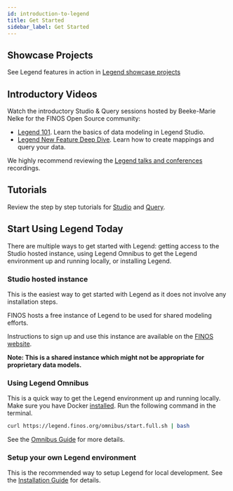 ```yaml
---
id: introduction-to-legend
title: Get Started
sidebar_label: Get Started
---
```


## Showcase Projects

See Legend features in action in [Legend showcase projects](../showcases/showcase-projects.md)

## Introductory Videos

Watch the introductory Studio & Query sessions hosted by Beeke-Marie Nelke for the FINOS Open Source community:

- [Legend 101](https://www.youtube.com/watch?v=Mruhx5hnLzQ). Learn the basics of data modeling in Legend Studio.
- [Legend New Feature Deep Dive](https://www.youtube.com/watch?v=7lJoik3r38k). Learn how to create mappings and query your data.

We highly recommend reviewing the [Legend talks and conferences](../community/legend-media.md) recordings.

## Tutorials

Review the step by step tutorials for [Studio](../tutorials/studio-workspace) and [Query](../tutorials/query-builder.md).

## Start Using Legend Today

There are multiple ways to get started with Legend: getting access to the Studio hosted instance, using Legend Omnibus to get the Legend environment up and running locally, or installing Legend.

### Studio hosted instance

This is the easiest way to get started with Legend as it does not involve any installation steps.

FINOS hosts a free instance of Legend to be used for shared modeling efforts.

Instructions to sign up and use this instance are available on the [FINOS website](https://www.finos.org/legend).

**Note: This is a shared instance which might not be appropriate for proprietary data models.**

### Using Legend Omnibus

This is a quick way to get the Legend environment up and running locally. Make sure you have Docker [installed](https://docs.docker.com/engine/install/). Run the following command in the terminal.

```sh
curl https://legend.finos.org/omnibus/start.full.sh | bash
```

See the [Omnibus Guide](https://github.com/finos/legend/tree/master/installers/omnibus) for more details.


### Setup your own Legend environment

This is the recommended way to setup Legend for local development. See the [Installation Guide](../getting-started/installation-guide.md) for details.
